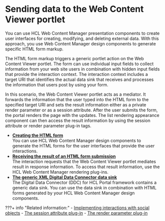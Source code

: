 # Sending data to the Web Content Viewer portlet

You can use HCL Web Content Manager presentation components to create user interfaces for creating, modifying, and deleting external data. With this approach, you use Web Content Manager design components to generate specific HTML form markup.

The HTML form markup triggers a generic portlet action on the Web Content Viewer portlet. The form can use individual input fields to collect information from your web site users in combination with hidden input fields that provide the interaction context. The interaction context includes a target URI that identifies the actual data sink that receives and processes the information that users post by using your form.

In this scenario, the Web Content Viewer portlet acts as a mediator. It forwards the information that the user typed into the HTML form to the specified target URI and sets the result information either as a private render parameter or as a session attribute. After the user submits the form, the portal renders the page with the updates. The list rendering appearance component can then access the result information by using the session attribute or render parameter plug-in tags.

-   **[Creating the HTML form](plrf_sendata2wcv_createhtmlform.md)**  
You can use HCL Web Content Manager design components to generate the HTML forms for the user interfaces that provide the user interactions.
-   **[Receiving the result of an HTML form submission](plrf_sendata2wcv_receivhtmlform.md)**  
The interaction requests that the Web Content Viewer portlet mediates result in response information. To access that result information, use the HCL Web Content Manager rendering plug-ins.
-   **[The generic XML Digital Data Connector data sink](../sending_data_to_webcontentviewer_portlet/generic_xml_ddc_sink/index.md)**  
The Digital Data Connector \(DDC\) for HCL Portal framework contains a generic data sink. You can use the data sink in combination with HTML forms generated by your HCL Web Content Manager design components.


???+ info "Related information:"
    - [Implementing interactions with social objects](../../../../build_sites/social_rendering/customizing_view_definitions/implementing_interactions_social_object/index.md)
    - [The session attribute plug-in](../../../../manage_content/wcm/wcm_artifacts/tags/creating_web_content_tags/creating_plugin_tag/rendering_state_plugins/plrf_rendr_plugin_session_attrbt.md)
    - [The render parameter plug-in](../../../../manage_content/wcm/wcm_artifacts/tags/creating_web_content_tags/creating_plugin_tag/rendering_state_plugins/plrf_rendr_plugin_render_parm.md)

